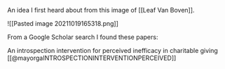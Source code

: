 An idea I first heard about from this image of [[Leaf Van Boven]]. 

![[Pasted image 20211019165318.png]]

From a Google Scholar search I found these papers:

An introspection intervention for perceived inefficacy in charitable giving [[@mayorgaINTROSPECTIONINTERVENTIONPERCEIVED]]